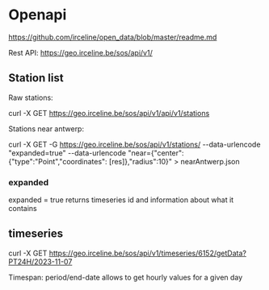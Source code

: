 # Openapi

https://github.com/irceline/open_data/blob/master/readme.md

Rest API: https://geo.irceline.be/sos/api/v1/

## Station list
Raw stations:

curl -X GET https://geo.irceline.be/sos/api/v1/api/v1/stations

Stations near antwerp:

curl -X GET -G https://geo.irceline.be/sos/api/v1/stations/ --data-urlencode "expanded=true" --data-urlencode "near={\"center\":{\"type\":\"Point\",\"coordinates\": [res]},\"radius\":10}" > nearAntwerp.json

### expanded

expanded = true returns timeseries id and information about what it contains

## timeseries 

curl -X GET https://geo.irceline.be/sos/api/v1/timeseries/6152/getData?PT24H/2023-11-07

Timespan: period/end-date allows to get hourly values for a given day